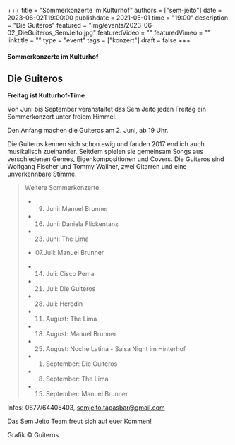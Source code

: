 +++
title = "Sommerkonzerte im Kulturhof"
authors = ["sem-jeito"]
date = 2023-06-02T19:00:00
publishdate = 2021-05-01
time = "19:00"
description = "Die Guiteros"
featured = "img/events/2023-06-02_DieGuiteros_SemJeito.jpg"
featuredVideo = ""
featuredVimeo = ""
linktitle = ""
type = "event"
tags = ["konzert"]
draft = false
+++


#### Sommerkonzerte im Kulturhof
## Die Guiteros

**Freitag ist Kulturhof-Time**

Von Juni bis September veranstaltet das Sem Jeito jeden Freitag ein Sommerkonzert unter freiem Himmel.

Den Anfang machen die Guiteros am 2. Juni, ab 19 Uhr. 

Die Guiteros kennen sich schon ewig und fanden 2017 endlich auch musikalisch zueinander. Seitdem spielen sie gemeinsam Songs aus verschiedenen Genres, Eigenkompositionen und Covers. Die Guiteros sind Wolfgang Fischer und Tommy Wallner, zwei Gitarren und eine unverkennbare Stimme.

>Weitere Sommerkonzerte:
>
>- 09. Juni: Manuel Brunner
>
>- 16. Juni: Daniela Flickentanz
>
>- 23. Juni: The Lima
>
>- 07.Juli: Manuel Brunner
> 
>- 14. Juli: Cisco Pema
> 
>- 21. Juli: Die Guiteros
>
>- 28. Juli: Herodin
>
>- 11. August: The Lima
>
>- 18. August: Manuel Brunner
>
>- 25. August: Noche Latina - Salsa Night im Hinterhof
>
>- 01. September: Die Guiteros
>
>- 08. September: The Lima
>
>- 15. September: Manuel Brunner


Infos: 0677/64405403, semjeito.tapasbar@gmail.com

Das Sem Jeito Team freut sich auf euer Kommen!

Grafik © Guiteros
